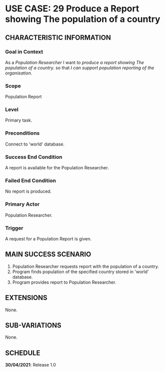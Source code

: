 # USE CASE: 29 Produce a Report showing The population of a country

## CHARACTERISTIC INFORMATION

### Goal in Context

As a *Population  Researcher* I want *to produce a report showing The population of a country.* so that *I can support population reporting of the organisation.*

### Scope

Population Report

### Level

Primary task.

### Preconditions

Connect to 'world' database.

### Success End Condition

A report is available for the Population Researcher.

### Failed End Condition

No report is produced.

### Primary Actor

Population Researcher.

### Trigger

A request for a Population Report is given.

## MAIN SUCCESS SCENARIO

1. Population Researcher requests report with the population of a country.
2. Program finds population of the specified country stored in 'world' database.
3. Program provides report to Population Researcher.

## EXTENSIONS

None.

## SUB-VARIATIONS

None.

## SCHEDULE

**30/04/2021**: Release 1.0